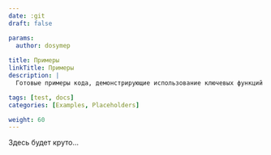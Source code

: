 ```yaml
---
date: :git
draft: false

params:
  author: dosymep
  
title: Примеры
linkTitle: Примеры
description: |
  Готовые примеры кода, демонстрирующие использование ключевых функций и возможностей платформы.

tags: [test, docs]
categories: [Examples, Placeholders]

weight: 60
---
```


Здесь будет круто...